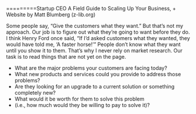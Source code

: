 =========Startup CEO A Field Guide to Scaling Up Your Business, + Website by Matt Blumberg (z-lib.org)

Some people say, “Give the customers what they want.” But that’s not my approach. Our job is to figure out what they’re going to want before they do. I think Henry Ford once said, “If I’d asked customers what they wanted, they would have told me, ‘A faster horse!’” People don’t know what they want until you show it to them. That’s why I never rely on market research. Our task is to read things that are not yet on the page.

- What are the major problems your customers are facing today?
- What new products and services could you provide to address those problems?
- Are they looking for an upgrade to a current solution or something completely new?
- What would it be worth for them to solve this problem 
- (i.e., how much would they be willing to pay to solve it)?